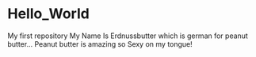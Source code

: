 # Hello_World
My first repository
My Name Is Erdnussbutter which is german for peanut butter...
Peanut butter is amazing
so Sexy on my tongue!

